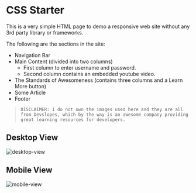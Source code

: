 # CSS Starter

This is a very simple HTML page to demo a responsive web site without any 3rd party library or frameworks.

The following are the sections in the site:

- Navigation Bar
- Main Content (divided into two columns)
  - First column to enter username and password.
  - Second column contains an embedded youtube video.
- The Standards of Awesomeness (contains three columns and a Learn More button)
- Some Article
- Footer

> `DISCLAIMER: I do not own the images used here and they are all from Devslopes, which by the way is an awesome company providing great learning resources for developers.`

## Desktop View

![desktop-view](https://s3-ap-northeast-1.amazonaws.com/ahdzlee/ref-images/css-starter-desktop.png)

## Mobile View

![mobile-view](https://s3-ap-northeast-1.amazonaws.com/ahdzlee/ref-images/css-starter-mobile.png)
